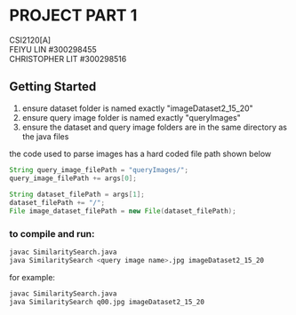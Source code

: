 # PROJECT PART 1 
CSI2120[A] <br>
FEIYU LIN #300298455 <br>
CHRISTOPHER LIT #300298516 <br>

## Getting Started
1. ensure dataset folder is named exactly "imageDataset2_15_20"
2. ensure query image folder is named exactly "queryImages"
3. ensure the dataset and query image folders are in the same directory as the java files

the code used to parse images has a hard coded file path shown below

```java
String query_image_filePath = "queryImages/";
query_image_filePath += args[0];
        
String dataset_filePath = args[1];
dataset_filePath += "/";
File image_dataset_filePath = new File(dataset_filePath);
```

### to compile and run:
```bash
javac SimilaritySearch.java
java SimilaritySearch <query image name>.jpg imageDataset2_15_20
```

for example:
```bash
javac SimilaritySearch.java
java SimilaritySearch q00.jpg imageDataset2_15_20
```





